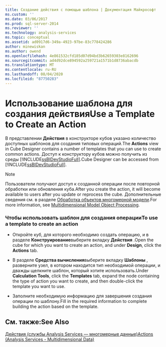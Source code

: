 ```yaml
---
title: Создание действия с помощью шаблона | Документация Майкрософт
ms.custom: ''
ms.date: 03/06/2017
ms.prod: sql-server-2014
ms.reviewer: ''
ms.technology: analysis-services
ms.topic: conceptual
ms.assetid: ad0917d6-349a-4923-97be-83c778424286
author: minewiskan
ms.author: owend
ms.openlocfilehash: 4e861532cfd185d07d94bd3b62659303e8162696
ms.sourcegitcommit: ad4d92dce894592a259721a1571b1d8736abacdb
ms.translationtype: MT
ms.contentlocale: ru-RU
ms.lasthandoff: 08/04/2020
ms.locfileid: "87750283"
---
```

# <a name="use-a-template-to-create-an-action"></a><span data-ttu-id="a498a-102">Использование шаблона для создания действия</span><span class="sxs-lookup"><span data-stu-id="a498a-102">Use a Template to Create an Action</span></span>
  <span data-ttu-id="a498a-103">В представлении **Действия** в конструкторе кубов указано количество доступных шаблонов для создания типовых операций.</span><span class="sxs-lookup"><span data-stu-id="a498a-103">The **Actions** view in Cube Designer contains a number of templates that you can use to create common actions.</span></span> <span data-ttu-id="a498a-104">Доступ к конструктору кубов можно получить из среды [!INCLUDE[ssBIDevStudioFull](../../includes/ssbidevstudiofull-md.md)].</span><span class="sxs-lookup"><span data-stu-id="a498a-104">Cube Designer can be accessed from [!INCLUDE[ssBIDevStudioFull](../../includes/ssbidevstudiofull-md.md)].</span></span>  
  
> [!NOTE]  
>  <span data-ttu-id="a498a-105">Пользователи получают доступ к созданной операции после повторной обработки или обновления куба.</span><span class="sxs-lookup"><span data-stu-id="a498a-105">After you create the action, it will become available to users after you update or reprocess the cube.</span></span> <span data-ttu-id="a498a-106">Дополнительные сведения см. в разделе [Обработка объектов многомерной модели](processing-a-multidimensional-model-analysis-services.md).</span><span class="sxs-lookup"><span data-stu-id="a498a-106">For more information, see [Multidimensional Model Object Processing](processing-a-multidimensional-model-analysis-services.md).</span></span>  
  
### <a name="to-use-a-template-to-create-an-action"></a><span data-ttu-id="a498a-107">Чтобы использовать шаблон для создания операции</span><span class="sxs-lookup"><span data-stu-id="a498a-107">To use a template to create an action</span></span>  
  
-   <span data-ttu-id="a498a-108">Откройте куб, для которого необходимо создать операцию, и в разделе **Конструирование**выберите вкладку **Действия** .</span><span class="sxs-lookup"><span data-stu-id="a498a-108">Open the cube for which you want to create an action, and under **Design**, click the **Actions** tab.</span></span>  
  
-   <span data-ttu-id="a498a-109">В разделе **Средства вычисления**выберите вкладку **Шаблоны** , разверните узел, в котором находится тип необходимой операции, и дважды щелкните шаблон, который хотите использовать.</span><span class="sxs-lookup"><span data-stu-id="a498a-109">Under **Calculation Tools**, click the **Templates** tab, expand the node containing the type of action you want to create, and then double-click the template you want to use.</span></span>  
  
-   <span data-ttu-id="a498a-110">Заполните необходимую информацию для завершения создания операции по шаблону.</span><span class="sxs-lookup"><span data-stu-id="a498a-110">Fill in the required information to complete building the action based on the template.</span></span>  
  
## <a name="see-also"></a><span data-ttu-id="a498a-111">См. также:</span><span class="sxs-lookup"><span data-stu-id="a498a-111">See Also</span></span>  
 [<span data-ttu-id="a498a-112">Действия (службы Analysis Services — многомерные данные)</span><span class="sxs-lookup"><span data-stu-id="a498a-112">Actions &#40;Analysis Services - Multidimensional Data&#41;</span></span>](actions-analysis-services-multidimensional-data.md)  
  
  
